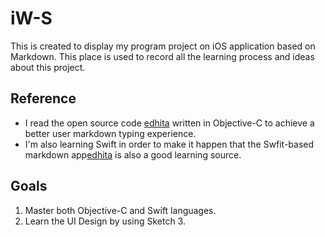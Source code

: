 # iW-S
This is created to display my program project on iOS application based on Markdown. This place is used to record all the learning process and ideas about this project. 
## Reference 
- I read the open source code [edhita](https://github.com/tnantoka/edhita/tree/Objective-C) written in Objective-C to achieve a better user markdown typing experience. 
- I'm also learning Swift in order to make it happen that the Swfit-based markdown app[edhita](https://github.com/tnantoka/edhita) is also a good learning source. 
## Goals
1. Master both Objective-C and Swift languages. 
2. Learn the UI Design by using Sketch 3. 
